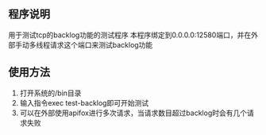## 程序说明
用于测试tcp的backlog功能的测试程序
本程序绑定到0.0.0.0:12580端口，并在外部手动多线程请求这个端口来测试backlog功能

## 使用方法

1. 打开系统的/bin目录
2. 输入指令exec test-backlog即可开始测试
3. 可以在外部使用apifox进行多次请求，当请求数目超过backlog时会有几个请求失败
